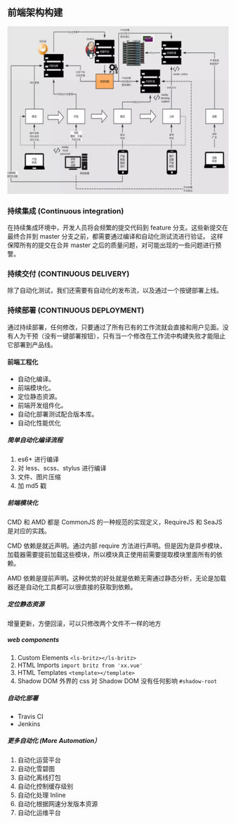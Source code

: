 ## 前端架构构建

![flow](../../../images/live/week_third/flow.png)

### 持续集成 (Continuous integration)

在持续集成环境中，开发人员将会频繁的提交代码到 feature 分支。这些新提交在最终合并到 master 分支之前，都需要通过编译和自动化测试流进行验证。 这样保障所有的提交在合并 master 之后的质量问题，对可能出现的一些问题进行预警。

### 持续交付 (CONTINUOUS DELIVERY)

除了自动化测试，我们还需要有自动化的发布流，以及通过一个按键部署上线。

### 持续部署 (CONTINUOUS DEPLOYMENT)

通过持续部署，任何修改，只要通过了所有已有的工作流就会直接和用户见面。没有人为干预（没有一键部署按钮），只有当一个修改在工作流中构建失败才能阻止它部署到产品线。

#### 前端工程化

- 自动化编译。
- 前端模块化。
- 定位静态资源。
- 前端开发组件化。
- 自动化部署测试配合版本库。
- 自动化性能优化

##### 简单自动化编译流程

1. es6+ 进行编译
2. 对 less、scss、stylus 进行编译
3. 文件、图片压缩
4. 加 md5 戳

##### 前端模块化

CMD 和 AMD 都是 CommonJS 的一种规范的实现定义，RequireJS 和 SeaJS 是对应的实践。

CMD 依赖是就近声明。通过内部 require 方法进行声明。但是因为是异步模块，加载器需要提前加载这些模块，所以模块真正使用前需要提取模块里面所有的依赖。

AMD 依赖是提前声明。这种优势的好处就是依赖无需通过静态分析，无论是加载器还是自动化工具都可以很直接的获取到依赖。

##### 定位静态资源

增量更新，方便回滚，可以只修改两个文件不一样的地方

##### web components

1. Custom Elements `<ls-britz></ls-britz>`
2. HTML Imports `import britz from 'xx.vue'`
3. HTML Templates `<template></template>`
4. Shadow DOM 外界的 css 对 Shadow DOM 没有任何影响 `#shadow-root`

##### 自动化部署

- Travis CI
- Jenkins

##### 更多自动化 (More Automation）

1. 自动化运营平台 
2. 自动化雪碧图 
3. 自动化离线打包 
4. 自动化控制缓存级别 
5. 自动化处理 Inline 
6. 自动化根据网速分发版本资源 
7. 自动化运维平台